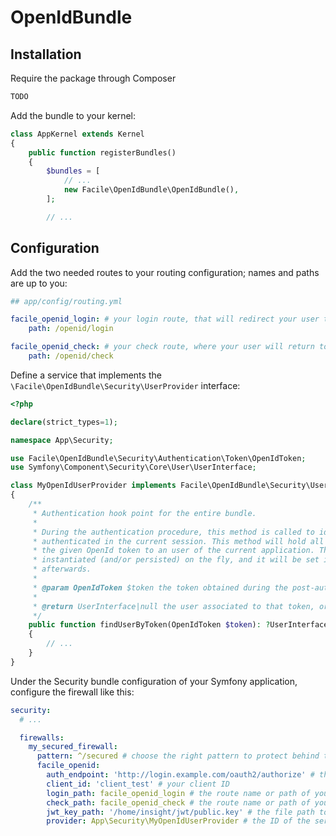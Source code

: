 # OpenIdBundle

## Installation

Require the package through Composer

```bash
TODO
```

Add the bundle to your kernel:

```php
class AppKernel extends Kernel
{
    public function registerBundles()
    {
        $bundles = [
            // ...
            new Facile\OpenIdBundle\OpenIdBundle(),
        ];

        // ...
```

## Configuration

Add the two needed routes to your routing configuration; names and paths are up to you:
```yaml
## app/config/routing.yml

facile_openid_login: # your login route, that will redirect your user to the OpenId service
    path: /openid/login

facile_openid_check: # your check route, where your user will return to for authentication on your app
    path: /openid/check
```

Define a service that implements the `\Facile\OpenIdBundle\Security\UserProvider` interface:
```php
<?php

declare(strict_types=1);

namespace App\Security;

use Facile\OpenIdBundle\Security\Authentication\Token\OpenIdToken;
use Symfony\Component\Security\Core\User\UserInterface;

class MyOpenIdUserProvider implements Facile\OpenIdBundle\Security\UserProvider
{
    /**
     * Authentication hook point for the entire bundle.
     *
     * During the authentication procedure, this method is called to identify the user to be
     * authenticated in the current session. This method will hold all the logic to associate
     * the given OpenId token to an user of the current application. The user can even be
     * instantiated (and/or persisted) on the fly, and it will be set in the current session
     * afterwards.
     *
     * @param OpenIdToken $token the token obtained during the post-authentication redirect
     *
     * @return UserInterface|null the user associated to that token, or null if no user is found
     */
    public function findUserByToken(OpenIdToken $token): ?UserInterface
    {
        // ...
    }
}
```

Under the Security bundle configuration of your Symfony application, configure the firewall like this:

```yaml
security:
  # ...

  firewalls:
    my_secured_firewall:
      pattern: ^/secured # choose the right pattern to protect behind the OpenId authentication
      facile_openid:
        auth_endpoint: 'http://login.example.com/oauth2/authorize' # the endpoint of the OpenId service to redirect to for authentication 
        client_id: 'client_test' # your client ID
        login_path: facile_openid_login # the route name or path of your login route
        check_path: facile_openid_check # the route name or path of your check route
        jwt_key_path: '/home/insight/jwt/public.key' # the file path to the public key that was used to sign the OpenId JWT token
        provider: App\Security\MyOpenIdUserProvider # the ID of the service implementing the UserProvider interface 
```
